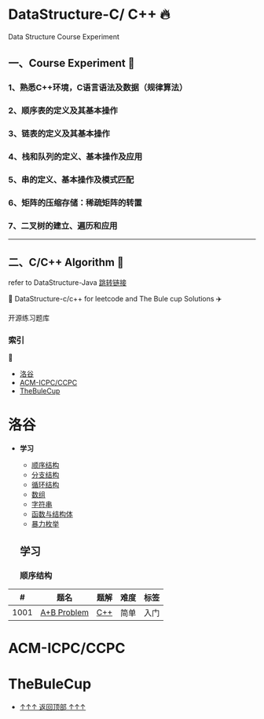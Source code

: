 # DataStructure-C/ C++   :fire:
Data Structure Course Experiment 


## 一、Course Experiment   :rainbow:

### 1、熟悉C++环境，C语言语法及数据（规律算法）

###  2、顺序表的定义及其基本操作

###  3、链表的定义及其基本操作

### 4、栈和队列的定义、基本操作及应用

### 5、串的定义、基本操作及模式匹配

### 6、矩阵的压缩存储：稀疏矩阵的转置

### 7、二叉树的建立、遍历和应用

---

## 二、C/C++  Algorithm   :dart:
refer to DataStructure-Java  [跳转链接](https://github.com/aqlzh/DataStructure-Java)

:rocket: DataStructure-c/c++  for leetcode and  The Bule cup  Solutions  :airplane:

   开源练习题库

### 索引

:triangular_flag_on_post:

- [洛谷](#洛谷)
- [ACM-ICPC/CCPC](#ACM-ICPC/CCPC)
- [TheBuleCup](#TheBuleCup)



# 洛谷


- **学习**
  - [顺序结构](#顺序结构)
  - [分支结构](#分支结构)
  - [循环结构](#循环结构)
  - [数组](#数组)
  - [字符串](#字符串)
  - [函数与结构体](#函数与结构体)
  - [暴力枚举](#暴力枚举)
  
  ## 学习
  
  ###  顺序结构

|  #  |      题名     |   题解  |   难度  | 标签                   
|-----|----------------|:---------------:|:--------:|:-------------:
|1001 |[	A+B Problem ](https://www.luogu.com.cn/problem/P1001)|[C++]() |简单|  入门

# ACM-ICPC/CCPC

# TheBuleCup

- [↑↑↑ 返回顶部 ↑↑↑](#索引)
